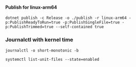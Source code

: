 #### Publish for linux-arm64

`dotnet publish -c Release -o ./publish -r linux-arm64 -p:PublishReadyToRun=true -p:PublishSingleFile=true -p:PublishTrimmed=true --self-contained true`

### Journalctl with kernel time
`journalctl -o short-monotonic -b`

`systemctl list-unit-files --state=enabled`
